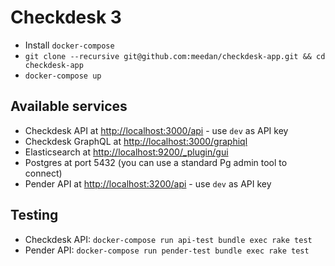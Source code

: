 # Checkdesk 3

- Install `docker-compose`
- `git clone --recursive git@github.com:meedan/checkdesk-app.git && cd checkdesk-app`
- `docker-compose up`

## Available services

- Checkdesk API at [http://localhost:3000/api](http://localhost:3000/api) - use `dev` as API key
- Checkdesk GraphQL at [http://localhost:3000/graphiql](http://localhost:3000/graphiql)
- Elasticsearch at [http://localhost:9200/_plugin/gui](http://localhost:9200/_plugin/gui)
- Postgres at port 5432 (you can use a standard Pg admin tool to connect)
- Pender API at [http://localhost:3200/api](http://localhost:3200/api) - use `dev` as API key

## Testing

- Checkdesk API: `docker-compose run api-test bundle exec rake test`
- Pender API: `docker-compose run pender-test bundle exec rake test`
